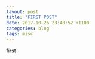 ```yaml
---
layout: post
title: "FIRST POST"
date: 2017-10-26 23:40:52 +1100
categories: blog
tags: misc
---
```

first
